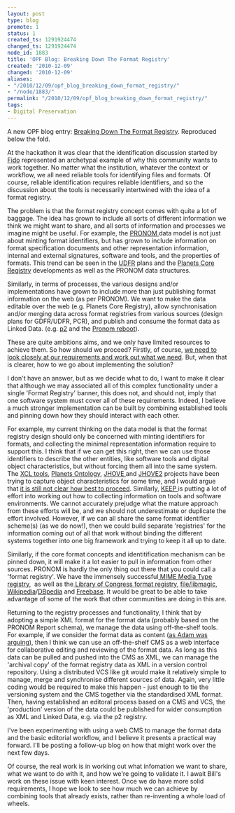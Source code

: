 ```yaml
---
layout: post
type: blog
promote: 1
status: 1
created_ts: 1291924474
changed_ts: 1291924474
node_id: 1883
title: 'OPF Blog: Breaking Down The Format Registry'
created: '2010-12-09'
changed: '2010-12-09'
aliases:
- "/2010/12/09/opf_blog_breaking_down_format_registry/"
- "/node/1883/"
permalink: "/2010/12/09/opf_blog_breaking_down_format_registry/"
tags:
- Digital Preservation
---
```

A new OPF blog entry: <a href="http://www.openplanetsfoundation.org/node/588">Breaking Down The Format Registry</a>. Reproduced below the fold.
<!--break-->
<p>At the hackathon it was clear that the identification discussion started by <a href="http://www.openplanetsfoundation.org/node/563">Fido</a> represented an archetypal example of why this community wants to work together. No matter what the institution, whatever the context or workflow, we all need reliable tools for identifying files and formats. Of course, reliable identification requires reliable identifiers, and so the discussion about the tools is necessarily intertwined with the idea of a format registry. </p>
<p>The problem is that the format registry concept comes with quite a lot of baggage. The idea has grown to include all sorts of different information we think we might want to share, and all sorts of information and processes we imagine might be useful. For example, the <a href="http://www.nationalarchives.gov.uk/PRONOM/">PRONOM </a>data model is not just about minting format identifiers, but has grown to include information on format specification documents and other representation information, internal and external signatures, software and tools, and the properties of formats. This trend can be seen in the <a href="http://www.udfr.org/">UDFR</a> plans and the <a href="http://corereg.arts.gla.ac.uk/PlanetsCoreRegistry/">Planets Core Registry</a> developments as well as the PRONOM data structures.</p>
<p>Similarly, in terms of processes, the various designs and/or implementations have grown to include more than just publishing format information on the web (as per PRONOM). We want to make the data editable over the web (e.g. Planets Core Registry), allow synchronisation and/or merging data across format registries from various sources (design plans for GDFR/UDFR, PCR), and publish and consume the format data as Linked Data. (e.g. <a href="http://p2-registry.ecs.soton.ac.uk/">p2</a> and the <a href="http://labs.nationalarchives.gov.uk/wordpress/index.php/2010/10/linked-data-and-pronom">Pronom reboot</a>).</p>
<p>These are quite ambitions aims, and we only have limited resources to achieve them. So how should we proceed? Firstly, of course, <a href="http://www.openplanetsfoundation.org/node/564">we need to look closely at our requirements and work out what we need</a>. But, when that is clearer, how to we go about implementing the solution?</p>
<p>I don't have an answer, but as we decide what to do, I want to make it clear that although we may associated all of this complex functionality under a single 'Format Registry' banner, this does not, and should not, imply that one software system must cover all of these requirements. Indeed, I believe a much stronger implementation can be built by combining established tools and pinning down how they should interact with each other.</p>
<p>For example, my current thinking on the data model is that the format registry design should only be concerned with minting identifiers for formats, and collecting the minimal representation information require to support this. I think that if we can get this right, then we can use those identifiers to describe the other entities, like software tools and digital object characteristics, but without forcing them all into the same system. The <a href="http://sourceforge.net/projects/xcltools/">XCL tools</a>, <a href="http://planetarium.hki.uni-koeln.de/planets_cms/xcl-ontology">Planets Ontology</a>, <a href="http://hul.harvard.edu/jhove/">JHOVE </a>and <a href="http://bitbucket.org/jhove2/main/wiki/Home">JHOVE2</a> projects have been trying to capture object characteristics for some time, and I would argue that <a href="http://www.ifs.tuwien.ac.at/dp/ipres2010/papers/dappert-05.pdf">it is still not clear how best to proceed</a>. Similarly, <a href="http://www.keep-project.eu/">KEEP </a>is putting a lot of effort into working out how to collecting information on tools and software environments. We cannot accurately prejudge what the mature approach from these efforts will be, and we should not underestimate or duplicate the effort involved. However, if we can all share the same format identifier scheme(s) (as we do now!), then we could build separate 'registries' for the information coming out of all that work without binding the different systems together into one big framework and trying to keep it all up to date.</p>
<p>Similarly, if the core format concepts and identitification mechanism can be pinned down, it will make it a lot easier to pull in information from other sources. PRONOM is hardly the only thing out there that you could call a 'format registry'. We have the immensely successful<a href="http://www.iana.org/assignments/media-types/"> MIME Media Type registry</a>,&nbsp; as well as the<a href="http://www.digitalpreservation.gov/formats/"> Library of Congress format registry</a>, <a href="http://www.darwinsys.com/file/">file/libmagic</a>, <a href="http://en.wikipedia.org/wiki/Category:Computer_file_formats">Wikipedia</a>/<a href="http://dbpedia.org/page/Category:Computer_file_formats">DBpedia</a> and <a href="http://www.freebase.com/view/computer/views/file_format">Freebase</a>. It would be great to be able to take advantage of some of the work that other communities are doing in this are.</p>
<p>Returning to the registry processes and functionality, I think that by adopting a simple XML format for the format data (probably based on the PRONOM Report schema), we manage the data using off-the-shelf tools. For example, if we consider the format data as content (<a href="http://www.openplanetsfoundation.org/node/565">as Adam was arguing</a>), then I think we can use an off-the-shelf CMS as a web interface for collaborative editing and reviewing of the format data. As long as this data can be pulled and pushed into the CMS as XML, we can manage the 'archival copy' of the format registry data as XML in a version control repository. Using a distributed VCS like git would make it relatively simple to manage, merge and synchronise different sources of data. Again, very little coding would be required to make this happen - just enough to tie the versioning system and the CMS together via the standardised XML format. Then, having established an editoral process based on a CMS and VCS, the 'production' version of the data could be published for wider consumption as XML and Linked Data, e.g. via the p2 registry.</p>
<p>I've been experimenting with using a web CMS to manage the format data and the basic editorial workflow, and I believe it presents a practical way forward. I'll be posting a follow-up blog on how that might work over the next few days.</p>
<p>Of course, the real work is in working out what infomation we want to share, what we want to do with it, and how we're going to validate it. I await Bill's work on these issue with keen interest. Once we do have more solid requirements, I hope we look to see how much we can achieve by combining tools that already exists, rather than re-inventing a whole load of wheels.</p>

